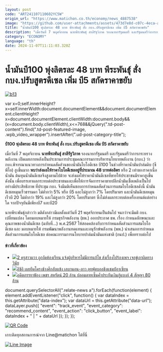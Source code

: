 ```yaml
---
layout: post
code: "ART241107110602YC5W"
origin_url: "https://www.matichon.co.th/economy/news_4887538"
image: "https://github.com/user-attachments/assets/473d7e8d-c07c-4eca-af2e-9a9c1fcb2361"
title: "น้ำมันบี100 พุ่งลิตรละ 48 บาท พีระพันธุ์ สั่ง กบง.ปรับสูตรดีเซล เพิ่ม บี5 สกัดราคาขยับ"
description: "เมื่อวันที่ 7 พฤศจิกายน นายพีระพันธุ์ สาลีรัฐวิภาค รองนายกรัฐมนตรี และรัฐมนตรีว่าการกระทรวงพลังงาน"
category: "ECONOMY"
language: "th"
date: 2024-11-07T11:11:03.320Z
---
```


# น้ำมันบี100 พุ่งลิตรละ 48 บาท พีระพันธุ์ สั่ง กบง.ปรับสูตรดีเซล เพิ่ม บี5 สกัดราคาขยับ

[![](https://www.matichon.co.th/wp-content/uploads/2024/11/b13.jpg "b13")](https://www.matichon.co.th/wp-content/uploads/2024/11/b13.jpg)

var x=0;self.innerHeight?x=self.innerWidth:document.documentElement&&document.documentElement.clientHeight?x=document.documentElement.clientWidth:document.body&&(x=document.body.clientWidth),x<=768&&jQuery(".td-post-content").find(".td-post-featured-image, .wpb\_video\_wrapper").insertAfter(".ud-post-category-title");

**บี100 พุ่งลิตรละ 48 บาท พีระพันธุ์ สั่ง กบง.ปรับสูตรดีเซล เพิ่ม บี5 สกัดราคาขยับ**

เมื่อวันที่ 7 พฤศจิกายน **นายพีระพันธุ์ สาลีรัฐวิภาค** รองนายกรัฐมนตรี และรัฐมนตรีว่าการกระทรวงพลังงาน เปิดเผยภายหลังเป็นประธานการประชุมคณะกรรมการบริหารนโยบายพลังงาน (กบง.) ว่า กบง.พิจารณาแนวทางการกำหนดสัดส่วนของน้ำมันไบโอดีเซล บี100 ในช่วงที่ราคาน้ำมันปาล์มดิบ (ซีพีโอ) สูงขึ้นมาก **พบว่าส่งผลให้ราคาไบโอดีเซลอยู่ที่ประมาณ 48 บาทต่อลิตร** หรือ 2 เท่าของราคาเนื้อน้ำมัน ต้นทุนน้ำมันดีเซลจึงสูงตามไปด้วย จะส่งผลให้ราคาน้ำมันดีเซลที่ขายให้ประชาชนมีราคาสูงขึ้น ดังนั้น เพื่อบรรเทาผลกระทบต่อประชาชนและเพื่อให้การจัดการราคาขายปลีกน้ำมันเชื้อเพลิงเป็นไปอย่างมีประสิทธิภาพ ที่ประชุม กบง. จึงมีมติเห็นชอบการกำหนดสัดส่วนการผสมไบโอดีเซลดังนี้ น้ำมันดีเซลหมุนเร็วธรรมดา ไม่ต่ำกว่า 5% หรือ บี5 และไม่สูงกว่า 7% โดยปริมาตร และน้ำมันดีเซลหมุนเร็วบี 20 ไม่ต่ำกว่า 19% และไม่สูงกว่า 20% โดยปริมาตร ซึ่งไม่ส่งผลกระทบต่อเครื่องยนต์แต่อย่างใด จากปัจจุบันมีเพียงบี7 และบี20

นายพีระพันธุ์กล่าวว่า มติดังกล่าวมีผลตั้งแต่วันที่ 21 พฤศจิกายนเป็นต้นไป จนกว่าจะมีมติ กบง. เปลี่ยนแปลง โดยมอบหมายให้ กรมธุรกิจพลังงาน (ธพ.) ออกประกาศ ธพ. เรื่อง กำหนดลักษณะและคุณภาพของน้ำมันดีเซล (ฉบับที่…) พ.ศ.2567 ให้สอดคล้องกับการกำหนดสัดส่วนการผสมไบโอดีเซล และ มอบหมายให้ กรมพัฒนาพลังงานทดแทนและอนุรักษ์พลังงาน (พพ.) นำเสนอการกำหนดสัดส่วนการผสมไบโอดีเซล ต่อคณะกรรมการนโยบายปาล์มน้ำมันแห่งชาติ (กนป.) เพื่อทราบต่อไป

#### ข่าวที่เกี่ยวข้อง

*   [![](https://www.matichon.co.th/wp-content/uploads/2024/11/52656.jpg)2 ครูสาวผวา ถูกงัดห้องเรียน แจ้งผู้บริหารไม่มีการแก้ไข ส่งเรื่องไปร้องเพจ เจอขู่เอาผิดทางวินัย](https://www.matichon.co.th/region/news_4887425)
*   [![](https://www.matichon.co.th/wp-content/uploads/2024/11/789145.jpg)อิชิอิ เผยยึดโครงช้างศึกลับแข้ง เลบานอน-ลาว ลุยฟุตบอลชิงแชมป์อาเซียน](https://www.matichon.co.th/sport/footballlocal/news_4887324)
*   [![](https://www.matichon.co.th/wp-content/uploads/2024/11/ฟ้องเพชร-สหรัตน์.jpg)อดีตภรรยาฟ้อง เพชร สหรัตน์ 20 ล้าน ปลอมลายเซ็นค้ำประกันเงินกู้แบงก์ 4 สัญญา 80 ล้าน](https://www.matichon.co.th/region/news_4887520)

document.querySelectorAll(".relate-news a").forEach(function(element) { element.addEventListener("click", function() { var dataIndex = this.getAttribute("data-index"); var dataUrl = this.getAttribute("data-url"); dataLayer.push({ "event": "track\_event", "event\_category": "recommend\_content", "event\_action": "click\_button", "event\_label": dataIndex + " | " + dataUrl }); }); });

[![QR Code](https://www.matichon.co.th/wp-content/uploads/2023/07/wob1371z.jpg)](https://lin.ee/ht0nDxX)

เกาะติดทุกสถานการณ์จาก Line@matichon ได้ที่นี่

[![Line Image](https://www.matichon.co.th/wp-content/uploads/2023/07/th.png)](https://lin.ee/ht0nDxX)